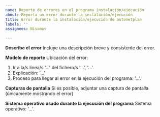 ```yaml
---
name: Reporte de errores en el programa instalación/ejecución
about: Reporta un error durante la instalación/ejecución
title: Error durante la instalación/ejecución de autonetplan
labels: ''
assignees: Nisamov

---
```


**Describe el error**
Incluye una descripción breve y consistente del error.

**Modelo de reporte**
Ubicación del error:
1. Ir a la/s linea/s '...' del fichero/s '...', '...'.
2. Explicación: '...'
3. Proceso para llegar al error en la ejecución del programa: '...'.

**Capturas de pantalla**
Si es posible, adjuntar una captura de pantalla (únicamente mostrando el error)

**Sistema operativo usado durante la ejecución del programa**
Sistema operativo: '...'.